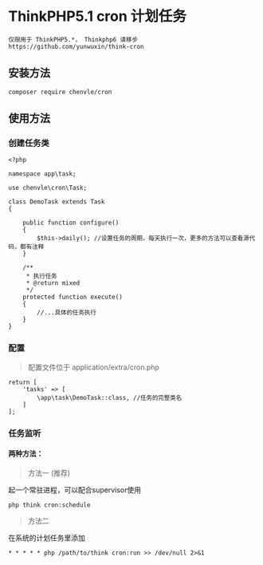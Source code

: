 # ThinkPHP5.1  cron 计划任务   

```angular2html
仅限用于 ThinkPHP5.*， Thinkphp6 请移步 https://github.com/yunwuxin/think-cron
```

## 安装方法
```
composer require chenvle/cron
```

## 使用方法

### 创建任务类

```
<?php

namespace app\task;

use chenvle\cron\Task;

class DemoTask extends Task
{

    public function configure()
    {
        $this->daily(); //设置任务的周期，每天执行一次，更多的方法可以查看源代码，都有注释
    }

    /**
     * 执行任务
     * @return mixed
     */
    protected function execute()
    {
        //...具体的任务执行
    }
}

```

### 配置
> 配置文件位于 application/extra/cron.php

```
return [
    'tasks' => [
        \app\task\DemoTask::class, //任务的完整类名
    ]
];
```

### 任务监听

#### 两种方法：

> 方法一 (推荐)

起一个常驻进程，可以配合supervisor使用
~~~
php think cron:schedule
~~~

> 方法二

在系统的计划任务里添加
~~~
* * * * * php /path/to/think cron:run >> /dev/null 2>&1
~~~
